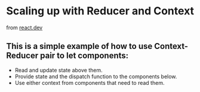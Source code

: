 # Scaling up with Reducer and Context

from [react.dev](https://react.dev/learn/scaling-up-with-reducer-and-context)

## This is a simple example of how to use Context-Reducer pair to let components:

- Read and update state above them.
- Provide state and the dispatch function to the components below.
- Use either context from components that need to read them.
